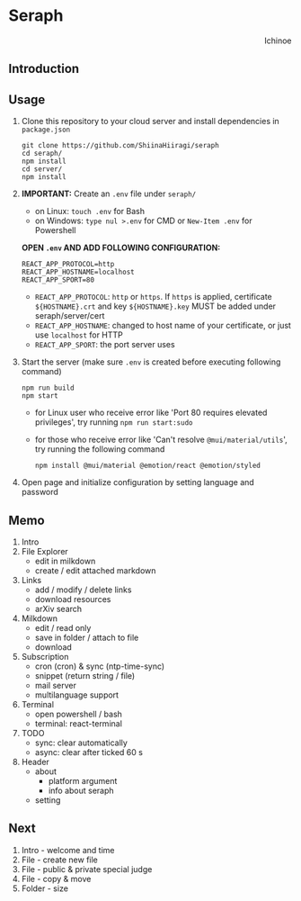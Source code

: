 # Seraph

<p align="right"> Ichinoe </p>

## Introduction

## Usage
1. Clone this repository to your cloud server and install dependencies in `package.json`

    ```shell
    git clone https://github.com/ShiinaHiiragi/seraph
    cd seraph/
    npm install
    cd server/
    npm install
    ```

2. **IMPORTANT:** Create an `.env` file under `seraph/`
    - on Linux: `touch .env` for Bash
    - on Windows: `type nul >.env` for CMD or `New-Item .env` for Powershell

    **OPEN `.env` AND ADD FOLLOWING CONFIGURATION:**

    ```shell
    REACT_APP_PROTOCOL=http
    REACT_APP_HOSTNAME=localhost
    REACT_APP_SPORT=80
    ```

    - `REACT_APP_PROTOCOL`: `http` or `https`. If `https` is applied, certificate `${HOSTNAME}.crt` and key `${HOSTNAME}.key` MUST be added under seraph/server/cert
    - `REACT_APP_HOSTNAME`: changed to host name of your certificate, or just use `localhost` for HTTP
    - `REACT_APP_SPORT`: the port server uses

3. Start the server (make sure `.env` is created before executing following command)

    ```shell
    npm run build
    npm start
    ```

    - for Linux user who receive error like 'Port 80 requires elevated privileges', try running `npm run start:sudo`
    - for those who receive error like 'Can't resolve `@mui/material/utils`', try running the following command

        ```shell
        npm install @mui/material @emotion/react @emotion/styled
        ```

4. Open page and initialize configuration by setting language and password

## Memo

1. Intro
2. File Explorer
    - edit in milkdown
    - create / edit attached markdown
3. Links
    - add / modify / delete links
    - download resources
    - arXiv search
4. Milkdown
    - edit / read only
    - save in folder / attach to file
    - download
5. Subscription
    - cron (cron) & sync (ntp-time-sync)
    - snippet (return string / file)
    - mail server
    - multilanguage support
6. Terminal
    - open powershell / bash
    - terminal: react-terminal
7. TODO
    - sync: clear automatically
    - async: clear after ticked 60 s
8. Header
    - about
        - platform argument
        - info about seraph
    - setting

## Next

1. Intro - welcome and time
2. File - create new file
3. File - public & private special judge
4. File - copy & move
5. Folder - size
